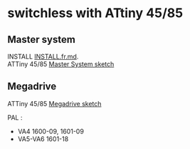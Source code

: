 # switchless with ATtiny 45/85

## Master system
INSTALL [INSTALL.fr.md](Mastersystem/INSTALL.fr.md).  
ATTiny 45/85 [Master System sketch](switchless/MasterSystem/switchless/switchless.ino)

## Megadrive
ATTiny 45/85 [Megadrive sketch](switchless/Megadrive/switchless/switchless.ino)

PAL :
- VA4 1600-09, 1601-09  
- VA5-VA6 1601-18  
